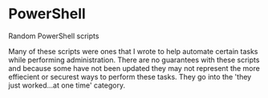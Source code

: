 # PowerShell
Random PowerShell scripts

Many of these scripts were ones that I wrote to help automate certain tasks while performing administration. There are no guarantees with these scripts and because some have not been updated they may not represent the more effiecient or securest ways to perform these tasks. They go into the 'they just worked...at one time' category.
